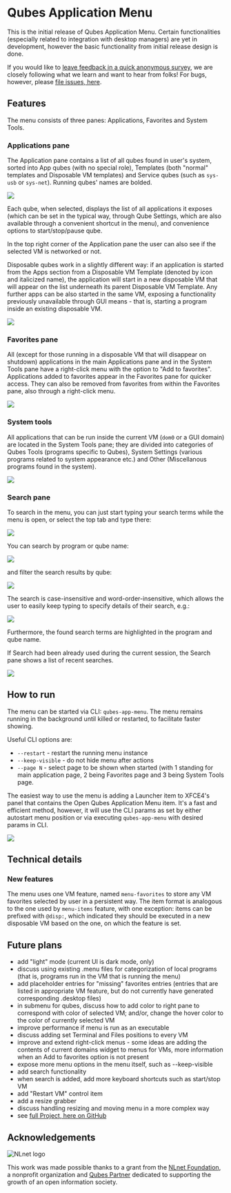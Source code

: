 # Qubes Application Menu

This is the initial release of Qubes Application Menu. Certain functionalities
(especially related to integration with desktop managers) are yet in development,
however the basic functionality from initial release design is done.

If you would like to [leave feedback in a quick anonymous survey](https://survey.qubes-os.org/index.php?r=survey/index&sid=255277&lang=en), we are closely following what we learn and want to hear from folks! For bugs, however, please [file issues, here](https://github.com/QubesOS/qubes-issues).

## Features

The menu consists of three panes: Applications, Favorites and System Tools.

### Applications pane

The Application pane contains a list of all qubes found in user's system,
sorted into App qubes (with no special role), Templates (both "normal"
templates and Disposable VM templates) and Service qubes (such as `sys-usb` 
or `sys-net`). Running qubes' names are bolded.

![](readme_img/menu1.png)

Each qube, when selected, displays the list of all applications it exposes
(which can be set in the typical way, through Qube Settings, which are also
available through a convenient shortcut in the menu), and convenience options
to start/stop/pause qube.

In the top right corner of the Application pane the user can also see if the 
selected VM is networked or not. 

Disposable qubes work in a slightly different way: if an application is started
from the Apps section from a Disposable VM Template (denoted by icon and
italicized name), the application will start in a new disposable VM that will
appear on the list underneath its parent Disposable VM Template. Any further
apps can be also started in the same VM, exposing a functionality previously
unavailable through GUI means - that is, starting a program inside an existing
disposable VM.

![](readme_img/menu2.png)

### Favorites pane

All (except for those running in a disposable VM that will disappear on 
shutdown) applications in the main Applications pane and in the System 
Tools pane have a right-click menu with the option to "Add to favorites".
Applications added to favorites appear in the Favorites pane for quicker access.
They can also be removed from favorites from within the Favorites pane, also
through a right-click menu.

![](readme_img/menu3.png)

### System tools

All applications that can be run inside the current VM (`dom0` or a GUI domain)
are located in the System Tools pane; they are divided into categories of 
Qubes Tools (programs specific to Qubes), System Settings (various programs
related to system appearance etc.) and Other (Miscellanous programs found
in the system).

![](readme_img/menu4.png)

### Search pane

To search in the menu, you can just start typing your search terms while
the menu is open, or select the top tab and type there:

![](readme_img/menu_search.png)

You can search by program or qube name:

![](readme_img/menu_search_by_program.png)

and filter the search results by qube:

![](readme_img/menu_search_filter.png)

The search is case-insensitive and word-order-insensitive, which allows
the user to easily keep typing to specify details of their search, e.g.:

![](readme_img/menu_search_by_name_and_qube.png)

Furthermore, the found search terms are highlighted in the program and
qube name.

If Search had been already used during the current session, the Search
pane shows a list of recent searches.

![](readme_img/menu_search_recent.png)


## How to run

The menu can be started via CLI: `qubes-app-menu`. The menu remains running
in the background until killed or restarted, to facilitate faster showing.

Useful CLI options are:
- `--restart` - restart the running menu instance
- `--keep-visible` - do not hide menu after actions
- `--page N` - select page to be shown when started (with 1 standing for main
application page, 2 being Favorites page and 3 being System Tools page.

The easiest way to use the menu is adding a Launcher item to XFCE4's panel that
contains the Open Qubes Application Menu item. It's a fast and efficient 
method, however, it will use the CLI params as set by either autostart menu 
position or via executing `qubes-app-menu` with desired params in CLI.

![](readme_img/menu_howto.png)

## Technical details

### New features

The menu uses one VM feature, named `menu-favorites` to store any VM favorites
selected by user in a persistent way. The item format is analogous to the one
used by `menu-items` feature, with one exception: items can be prefixed with
`@disp:`, which indicated they should be executed in a new disposable VM 
based on the one, on which the feature is set.

## Future plans
- add "light" mode (current UI is dark mode, only)
- discuss using existing .menu files for categorization of local
programs (that is, programs run in the VM that is running the menu)
- add placeholder entries for "missing" favorites entries (entries that 
are listed in appropriate VM feature, but do not currently have generated
corresponding .desktop files)
- in submenu for qubes, discuss how to add color to right pane to correspond with color of selected VM; and/or, change the hover
color to the color of currently selected VM
- improve performance if menu is run as an executable
- discuss adding set Terminal and Files positions to every VM
- improve and extend right-click menus - some ideas are adding the contents
of current domains widget to menus for VMs, more information when an Add to 
favorites option is not present
- expose more menu options in the menu itself, such as --keep-visible
- add search functionality
- when search is added, add more keyboard shortcuts such as start/stop VM
- add "Restart VM" control item
- add a resize grabber
- discuss handling resizing and moving menu in a more complex way
- see [full Project, here on GitHub](https://github.com/QubesOS/qubes-issues/projects/12)

## Acknowledgements

![NLnet logo](https://nlnet.nl/logo/banner.svg)

This work was made possible thanks to a grant from the [NLnet
Foundation](https://nlnet.nl/), a nonprofit organization and [Qubes
Partner](https://www.qubes-os.org/partners/) dedicated to supporting
the growth of an open information society.
